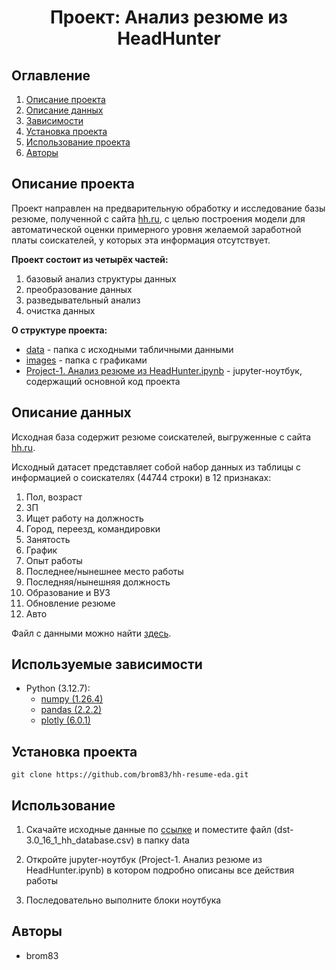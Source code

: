 # <center> Проект: Анализ резюме из HeadHunter

## Оглавление
1. [Описание проекта](#описание-проекта)
2. [Описание данных](#описание-данных)
3. [Зависимости](#используемые-зависимости)
4. [Установка проекта](#установка-проекта)
5. [Использование проекта](#использование)
6. [Авторы](#авторы)

## Описание проекта

Проект направлен на предварительную обработку и исследование базы резюме, полученной с сайта [hh.ru](https://hh.ru/?hhtmFrom=main), с целью построения модели для автоматической оценки примерного уровня желаемой заработной платы соискателей, у которых эта информация отсутствует.

**Проект состоит из четырёх частей:**

1. базовый анализ структуры данных
2. преобразование данных
3. разведывательный анализ
4. очистка данных

**О структуре проекта:**
* [data](./data) - папка с исходными табличными данными
* [images](./images) - папка с графиками
* [Project-1. Анализ резюме из HeadHunter.ipynb](/Project-1.%20Анализ%20резюме%20из%20HeadHunter.ipynb) - jupyter-ноутбук, содержащий основной код проекта

## Описание данных

Исходная база содержит резюме соискателей, выгруженные с сайта [hh.ru](https://hh.ru/?hhtmFrom=main).

Исходный датасет представляет собой набор данных из таблицы с информацией о соискателях (44744 строки) в 12 признаках:
1. Пол, возраст
2. ЗП 
3. Ищет работу на должность
4. Город, переезд, командировки
5. Занятость
6. График
7. Опыт работы
8. Последнее/нынешнее место работы
9. Последняя/нынешняя должность
10. Образование и ВУЗ
11. Обновление резюме
12. Авто

Файл с данными можно найти [здесь](https://drive.google.com/file/d/1Kb78mAWYKcYlellTGhIjPI-bCcKbGuTn/view?usp=drive_link).

## Используемые зависимости
* Python (3.12.7):
    * [numpy (1.26.4)](https://numpy.org)
    * [pandas (2.2.2)](https://pandas.pydata.org)
    * [plotly (6.0.1)](https://plotly.com)

## Установка проекта

```
git clone https://github.com/brom83/hh-resume-eda.git
```

## Использование
1. Скачайте исходные данные по 
[ссылке](https://drive.google.com/file/d/1Kb78mAWYKcYlellTGhIjPI-bCcKbGuTn/view?usp=drive_link) и поместите файл (dst-3.0_16_1_hh_database.csv) в папку data 

2. Откройте jupyter-ноутбук (Project-1. Анализ резюме из HeadHunter.ipynb) в котором подробно описаны все действия работы

3. Последовательно выполните блоки ноутбука

## Авторы

* brom83

